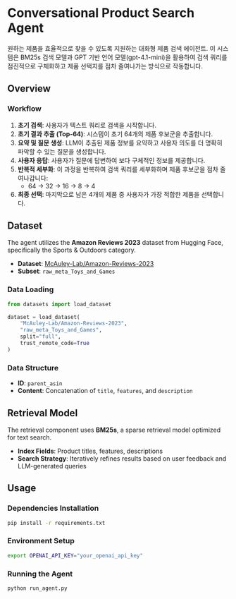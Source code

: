 # Conversational Product Search Agent

원하는 제품을 효율적으로 찾을 수 있도록 지원하는 대화형 제품 검색 에이전트. 이 시스템은 BM25s 검색 모델과 GPT 기반 언어 모델(gpt-4.1-mini)을 활용하여 검색 쿼리를 점진적으로 구체화하고 제품 선택지를 점차 줄여나가는 방식으로 작동합니다.

## Overview

### Workflow

1. **초기 검색**: 사용자가 텍스트 쿼리로 검색을 시작합니다.
2. **초기 결과 추출 (Top-64)**: 시스템이 초기 64개의 제품 후보군을 추출합니다.
3. **요약 및 질문 생성**: LLM이 추출된 제품 정보를 요약하고 사용자 의도를 더 명확히 파악할 수 있는 질문을 생성합니다.
4. **사용자 응답**: 사용자가 질문에 답변하여 보다 구체적인 정보를 제공합니다.
5. **반복적 세부화**: 이 과정을 반복하여 검색 쿼리를 세부화하며 제품 후보군을 점차 줄여나갑니다:
    - 64 → 32 → 16 → 8 → 4
6. **최종 선택**: 마지막으로 남은 4개의 제품 중 사용자가 가장 적합한 제품을 선택합니다.


## Dataset

The agent utilizes the **Amazon Reviews 2023** dataset from Hugging Face, specifically the Sports & Outdoors category.

- **Dataset**: [McAuley-Lab/Amazon-Reviews-2023](https://huggingface.co/datasets/McAuley-Lab/Amazon-Reviews-2023)
- **Subset**: `raw_meta_Toys_and_Games`

### Data Loading

```python
from datasets import load_dataset

dataset = load_dataset(
    "McAuley-Lab/Amazon-Reviews-2023",
    "raw_meta_Toys_and_Games",
    split="full",
    trust_remote_code=True
)
```

### Data Structure

- **ID**: `parent_asin`
- **Content**: Concatenation of `title`, `features`, and `description`

## Retrieval Model

The retrieval component uses **BM25s**, a sparse retrieval model optimized for text search.

- **Index Fields**: Product titles, features, descriptions
- **Search Strategy**: Iteratively refines results based on user feedback and LLM-generated queries

## Usage

### Dependencies Installation

```bash
pip install -r requirements.txt
```

### Environment Setup

```bash
export OPENAI_API_KEY="your_openai_api_key"
```

### Running the Agent

```bash
python run_agent.py
```